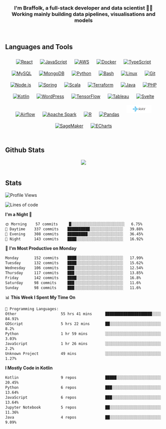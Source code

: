 ### <div align="center">I'm Braffolk, a full-stack developer and data scientist 👨‍💻 Working mainly building data pipelines, visualisations and models</div>  
  
<br/>  


## Languages and Tools  
<div align="center">  
<a href="https://reactjs.org/" target="_blank"><img style="margin: 10px" src="https://profilinator.rishav.dev/skills-assets/react-original-wordmark.svg" alt="React" height="25" /></a>  
<a href="https://www.javascript.com/" target="_blank"><img style="margin: 10px" src="https://profilinator.rishav.dev/skills-assets/javascript-original.svg" alt="JavaScript" height="25" /></a>  
<a href="https://angularjs.org/" target="_blank"><img style="margin: 10px" src="https://profilinator.rishav.dev/skills-assets/amazonwebservices-original-wordmark.svg" alt="AWS" height="25" /></a>  
<a href="https://www.docker.com/" target="_blank"><img style="margin: 10px" src="https://profilinator.rishav.dev/skills-assets/docker-original-wordmark.svg" alt="Docker" height="25" /></a>  
<a href="https://www.typescriptlang.org/" target="_blank"><img style="margin: 10px" src="https://profilinator.rishav.dev/skills-assets/typescript-original.svg" alt="TypeScript" height="25" /></a>  
<a href="https://www.mysql.com/" target="_blank"><img style="margin: 10px" src="https://profilinator.rishav.dev/skills-assets/mysql-original-wordmark.svg" alt="MySQL" height="25" /></a>  
<a href="https://www.mongodb.com/" target="_blank"><img style="margin: 10px" src="https://profilinator.rishav.dev/skills-assets/mongodb-original-wordmark.svg" alt="MongoDB" height="25" /></a>  
<a href="https://www.python.org/" target="_blank"><img style="margin: 10px" src="https://profilinator.rishav.dev/skills-assets/python-original.svg" alt="Python" height="25" /></a>  
<a href="https://www.gnu.org/software/bash/" target="_blank"><img style="margin: 10px" src="https://profilinator.rishav.dev/skills-assets/gnu_bash-icon.svg" alt="Bash" height="25" /></a>  
<a href="https://www.linux.org/" target="_blank"><img style="margin: 10px" src="https://profilinator.rishav.dev/skills-assets/linux-original.svg" alt="Linux" height="25" /></a>  
<a href="https://github.com/" target="_blank"><img style="margin: 10px" src="https://profilinator.rishav.dev/skills-assets/git-scm-icon.svg" alt="Git" height="25" /></a>  
<a href="https://nodejs.org/" target="_blank"><img style="margin: 10px" src="https://profilinator.rishav.dev/skills-assets/nodejs-original-wordmark.svg" alt="Node.js" height="25" /></a>  
<a href="https://docs.spring.io/spring-framework/docs/3.0.x/reference/expressions.html#:~:text=The%20Spring%20Expression%20Language%20(SpEL,and%20basic%20string%20templating%20functionality." target="_blank"><img style="margin: 10px" src="https://profilinator.rishav.dev/skills-assets/springio-icon.svg" alt="Spring" height="25" /></a>  
<a href="https://www.scala-lang.org/" target="_blank"><img style="margin: 10px" src="https://profilinator.rishav.dev/skills-assets/scala-original-wordmark.svg" alt="Scala" height="25" /></a>  
<a href="https://www.terraform.io/" target="_blank"><img style="margin: 10px" src="https://profilinator.rishav.dev/skills-assets/terraformio-icon.svg" alt="Terraform" height="25" /></a>  
<a href="https://www.java.com/" target="_blank"><img style="margin: 10px" src="https://profilinator.rishav.dev/skills-assets/java-original-wordmark.svg" alt="Java" height="25" /></a>  
<a href="https://www.php.net/" target="_blank"><img style="margin: 10px" src="https://profilinator.rishav.dev/skills-assets/php-original.svg" alt="PHP" height="25" /></a>  
<a href="https://kotlinlang.org/" target="_blank"><img style="margin: 10px" src="https://profilinator.rishav.dev/skills-assets/kotlinlang-icon.svg" alt="Kotlin" height="25" /></a>  
<a href="https://wordpress.com/" target="_blank"><img style="margin: 10px" src="https://profilinator.rishav.dev/skills-assets/wordpress.png" alt="WordPress" height="25" /></a>  
<a href="https://www.tensorflow.org/" target="_blank"><img style="margin: 10px" src="https://profilinator.rishav.dev/skills-assets/tensorflow-icon.svg" alt="TensorFlow" height="25" /></a>  
<a href="https://www.tableau.com/" target="_blank"><img style="margin: 10px" src="https://profilinator.rishav.dev/skills-assets/tableau.svg" alt="Tableau" height="25" /></a>  
<a href="https://svelte.dev/" target="_blank"><img style="margin: 10px" src="https://upload.wikimedia.org/wikipedia/commons/1/1b/Svelte_Logo.svg" alt="Svelte" height="25" /></a>  
<a href="https://airflow.apache.org/" target="_blank"><img style="margin: 10px" src="https://upload.wikimedia.org/wikipedia/commons/d/de/AirflowLogo.png" alt="Airflow" height="25" /></a>  
<a href="https://spark.apache.org/" target="_blank"><img style="margin: 10px" src="https://spark.apache.org/images/spark-logo-rev.svg" alt="Apache Spark" height="25" /></a>  
<a href="https://www.r-project.org/" target="_blank"><img style="margin: 10px" src="https://www.r-project.org/Rlogo.png" alt="R" height="25" /></a>  
<a href="https://pandas.pydata.org/" target="_blank"><img style="margin: 10px" src="https://pandas.pydata.org/static/img/pandas_white.svg" alt="Pandas" height="25" /></a>  
<a href="https://www.ray.io/" target="_blank"><img style="margin: 10px" src="https://github.com/ray-project/ray/raw/master/doc/source/images/ray_header_logo.png" alt="Ray" height="25" /></a>  
<a href="https://aws.amazon.com/sagemaker/" target="_blank"><img style="margin: 10px" src="https://www.solodev.com/file/e17f3d9f-b23d-11ea-904e-0eb0590535cd/SageMaker%20Icon%202-d5a8af11.jpg" alt="SageMaker" height="25" /></a>
<a href="https://echarts.apache.org/en/index.html" target="_blank"><img style="margin: 10px" src="https://echarts.apache.org/en/images/logo.png" alt="ECharts" height="25" /></a>


</div>  

<br/>  


## Github Stats  
<div align="center"><img src="https://github-readme-stats.vercel.app/api?username=braffolk&show_icons=true&count_private=true&hide_border=true&theme=cobalt" align="center" /></div>  

<br/>  


## Stats  

<!--START_SECTION:waka-->
![Profile Views](http://img.shields.io/badge/Profile%20Views-1-blue)

![Lines of code](https://img.shields.io/badge/From%20Hello%20World%20I%27ve%20Written-338%20Thousand%20lines%20of%20code-blue)

**I'm a Night 🦉** 

```text
🌞 Morning    57 commits     █░░░░░░░░░░░░░░░░░░░░░░░░   6.75% 
🌆 Daytime    337 commits    ██████████░░░░░░░░░░░░░░░   39.88% 
🌃 Evening    308 commits    █████████░░░░░░░░░░░░░░░░   36.45% 
🌙 Night      143 commits    ████░░░░░░░░░░░░░░░░░░░░░   16.92%

```
📅 **I'm Most Productive on Monday** 

```text
Monday       152 commits    ████░░░░░░░░░░░░░░░░░░░░░   17.99% 
Tuesday      132 commits    ████░░░░░░░░░░░░░░░░░░░░░   15.62% 
Wednesday    106 commits    ███░░░░░░░░░░░░░░░░░░░░░░   12.54% 
Thursday     117 commits    ███░░░░░░░░░░░░░░░░░░░░░░   13.85% 
Friday       142 commits    ████░░░░░░░░░░░░░░░░░░░░░   16.8% 
Saturday     98 commits     ███░░░░░░░░░░░░░░░░░░░░░░   11.6% 
Sunday       98 commits     ███░░░░░░░░░░░░░░░░░░░░░░   11.6%

```


📊 **This Week I Spent My Time On** 

```text
💬 Programming Languages: 
Other                    55 hrs 41 mins      █████████████████████░░░░   84.91% 
GDScript                 5 hrs 22 mins       ██░░░░░░░░░░░░░░░░░░░░░░░   8.2% 
Python                   1 hr 59 mins        ░░░░░░░░░░░░░░░░░░░░░░░░░   3.03% 
JavaScript               1 hr 26 mins        ░░░░░░░░░░░░░░░░░░░░░░░░░   2.2% 
Unknown Project          49 mins             ░░░░░░░░░░░░░░░░░░░░░░░░░   1.27%

```

**I Mostly Code in Kotlin** 

```text
Kotlin                   9 repos             █████░░░░░░░░░░░░░░░░░░░░   20.45% 
Python                   6 repos             ███░░░░░░░░░░░░░░░░░░░░░░   13.64% 
JavaScript               6 repos             ███░░░░░░░░░░░░░░░░░░░░░░   13.64% 
Jupyter Notebook         5 repos             ██░░░░░░░░░░░░░░░░░░░░░░░   11.36% 
Java                     4 repos             ██░░░░░░░░░░░░░░░░░░░░░░░   9.09%

```



<!--END_SECTION:waka-->

<br />

